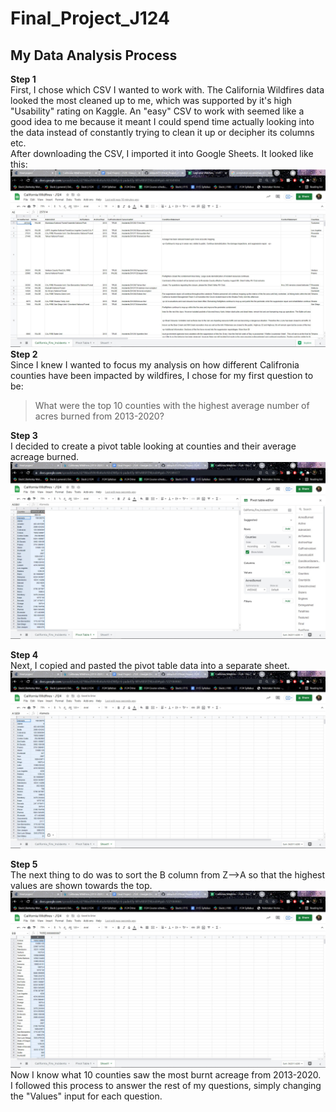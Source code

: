 # Final_Project_J124
## My Data Analysis Process

**Step 1**<br>
First, I chose which CSV I wanted to work with. The California Wildfires data looked the most cleaned up to me, which was supported by it's high "Usability" rating on Kaggle. An "easy" CSV to work with seemed like a good idea to me because it meant I could spend time actually looking into the data instead of constantly trying to clean it up or decipher its columns etc.
<br> After downloading the CSV, I imported it into Google Sheets. It looked like this:<br>
![Screenshot of California Wildfires CSV imported into Google Sheets](Screenshot%202021-08-06%20140431.jpg)
**Step 2**<br>
Since I knew I wanted to focus my analysis on how different Califronia counties have been impacted by wildfires, I chose for my first question to be:
> What were the top 10 counties with the highest average number of acres burned from 2013-2020?

**Step 3**<br>
I decided to create a pivot table looking at counties and their average acreage burned.
![Screenshot of Google Sheets pivot table](Screenshot%202021-08-06%20140733.jpg)

**Step 4**<br>
Next, I copied and pasted the pivot table data into a separate sheet.
![Screenshot of new sheet](Screenshot%202021-08-06%20140755.jpg)

**Step 5**<br>
The next thing to do was to sort the B column from Z-->A so that the highest values are shown towards the top.
![Screenshot of sorted data](Screenshot%202021-08-06%20140812.jpg)
Now I know what 10 counties saw the most burnt acreage from 2013-2020.<br>
I followed this process to answer the rest of my questions, simply changing the "Values" input for each question.
